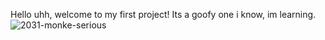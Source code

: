 Hello uhh, welcome to my first project! Its a goofy one i know, im learning.
![2031-monke-serious](https://user-images.githubusercontent.com/79875716/217945507-fdb9d959-2b3b-49ba-bb44-344452aff41f.png)
